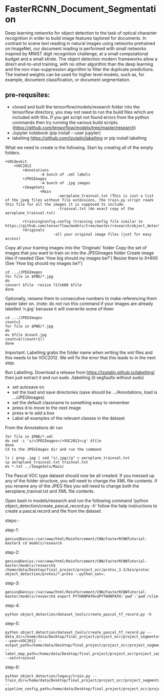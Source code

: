 # FasterRCNN_Document_Segmentation
Deep learning networks for object detection to the task of optical character recognition in order to build image features taylored for documents. In contrast to scene text reading in natural images using networks pretrained on ImageNet, our document reading is performed with small networks inspired by MNIST digit recognition challenge, at a small computational budget and a small stride. The object detection modern frameworks allow a direct end-to-end training, with no other algorithm than the deep learning and the non-max-suppression algorithm to filter the duplicate predictions. The trained weights can be used for higher level models, such as, for example, document classification, or document segmentation.

## pre-requsites:
* cloned and built the tensorflow/models/research folder into the tensorflow directory, you may not need to run the build files which are included with this. If you get script not found errors from the python commands then try running the various build scripts. (https://github.com/tensorflow/models/tree/master/research) 
* Jupyter notebook (pip install --user jupyter) 
* labelimg https://github.com/tzutalin/labelImg or pip install labelImg

What we need to create is the following. Start by creating all of the empty folders.
~~~
+VOCdevkit
    +VOC2012
        +Annotations
                -A bunch of .xml labels
        +JPEGImages
                -A bunch of .jpg images
        +ImageSets
                +Main
                        -aeroplane_trainval.txt (This is just a list of the jpeg files without file extensions, the train.py script reads this file for all the images it is supposed to include.
                        -trainval.txt (An exact copy of the aeroplane_trainval.txt)

        +trainingConfig.config (training config file similar to https://github.com/tensorflow/models/tree/master/research/object_detection/samples/configs)
        +Originals
                      -all your original image files (just for easy access)

~~~

Copy all your training images into the 'Originals' folder
Copy the set of images that you want to train on into the JPEGImages folder
Create image tiles if needed (See 'How big should my images be?')
Resize them to X*600 (See 'How big should my images be?')

~~~
cd .../JPEGImages
for file in $PWD/*.jpg
do
convert $file -resize 717x600 $file
done
~~~

Optionally, rename them to consecutive numbers to make referencing them easier later on. (note: do not run this command if your images are already labelled 'n.jpg' because it will overwrite some of them

~~~
cd .../JPEGImages
count=1
for file in $PWD/*.jpg
do
mv $file $count.jpg
count=$((count+1))
done
~~~

Important: LabelImg grabs the folder name when writing the xml files and this needs to be VOC2012. We will fix the error that this leads to in the next step.

Run LabelImg. Download a release from https://tzutalin.github.io/labelImg/ then just extract it and run sudo ./labelImg (it segfaults without sudo)

* set autosave on
* set the load and save directories (save should be .../Annotations, load is .../JPEGImages)
* set the default classname to something easy to remember
* press d to move to the next image
* press w to add a box
* Label all examples of the relevant classes in the dataset

From the Annotations dir run
~~~
for file in $PWD/*.xml
do sed -i 's/>JPEGImages</>VOC2012</g' $file
done
Cd to the JPEGImages dir and run the command
~~~
~~~
ls | grep .jpg | sed "s/.jpg//g" > aeroplane_trainval.txt
cp aeroplane_trainval.txt trainval.txt
mv *.txt ../ImageSets/Main/
~~~
The Pascal VOC type dataset should now be all created. If you messed up any of the folder structure, you will need to change the XML file contents. If you rename any of the JPEG files you will need to change both the aeroplane_trainval.txt and XML file contents.

Open bash in models/research and run the following command 'python object_detection/create_pascal_record.py -h' follow the help instructions to create a pascal.record and file from the dataset.


steps:-

step-1:
~~~
genius@Genius:/var/www/html/Reinforcement/CNN/FasterRCNNTutorial-master$ cd models/research
~~~
step-2: 
~~~
genius@Genius:/var/www/html/Reinforcement/CNN/FasterRCNNTutorial-master/models/research$ /home/data/Desktop/final_project/project_ocr/protoc_3.3/bin/protoc object_detection/protos/*.proto --python_out=.
~~~
step-3: 
~~~
genius@Genius:/var/www/html/Reinforcement/CNN/FasterRCNNTutorial-master/models/research$ export PYTHONPATH=$PYTHONPATH:`pwd`:`pwd`/slim
~~~
step-4: 
~~~
python object_detection/dataset_tools/create_pascal_tf_record.py -h
~~~
step-5:
~~~
python object_detection/dataset_tools/create_pascal_tf_record.py --data_dir=/home/data/Desktop/final_project/project_ocr/project_segmentation/VOCtemplate --year=VOC2012 --output_path=/home/data/Desktop/final_project/project_ocr/project_segmentation/pascal.record --label_map_path=/home/data/Desktop/final_project/project_ocr/project_segmentation/label.pbtxt --set=trainval
~~~

step-6: 
~~~
python object_detection/legacy/train.py --train_dir=/home/data/Desktop/final_project/project_ocr/project_segmentation/train --pipeline_config_path=/home/data/Desktop/final_project/project_ocr/project_segmentation/faster_rcnn_resnet101_coco.config
~~~
